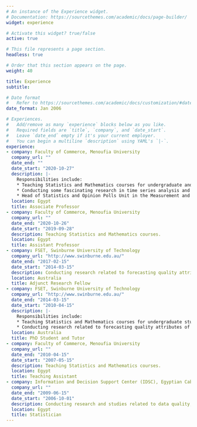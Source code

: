 ```yaml
---
# An instance of the Experience widget.
# Documentation: https://sourcethemes.com/academic/docs/page-builder/
widget: experience

# Activate this widget? true/false
active: true

# This file represents a page section.
headless: true

# Order that this section appears on the page.
weight: 40

title: Experience
subtitle:

# Date format
#   Refer to https://sourcethemes.com/academic/docs/customization/#date-format
date_format: Jan 2006

# Experiences.
#   Add/remove as many `experience` blocks below as you like.
#   Required fields are `title`, `company`, and `date_start`.
#   Leave `date_end` empty if it's your current employer.
#   You can begin a multiline `description` using YAML's `|-`.
experience:
- company: Faculty of Commerce, Menoufia University
  company_url: ""
  date_end: ""
  date_start: "2020-10-27"
  description: |-
    Responsibilities include:
    * Teaching Statistics and Mathematics courses for undergraduate and postgraduate students.
    * Conducting some fascinating research in time series analysis and related applications.
    * Head of Statistics and Opinion Polls Unit in the Measurement and Evaluation Project.
  location: Egypt
  title: Associate Professor
- company: Faculty of Commerce, Menoufia University
  company_url: ""
  date_end: "2020-10-26"
  date_start: "2019-09-28"
  description: Teaching Statistics and Mathematics courses.
  location: Egypt
  title: Assistant Professor
- company: FSET, Swinburne University of Technology
  company_url: "http://www.swinburne.edu.au/"
  date_end: "2017-02-15"
  date_start: "2014-03-15"
  description: Conducting research related to forecasting quality attributes of Software Systems.
  location: Australia
  title: Adjunct Research Fellow
- company: FSET, Swinburne University of Technology
  company_url: "http://www.swinburne.edu.au/"
  date_end: "2014-03-15"
  date_start: "2010-04-15"
  description: |-
    Responsibilities include:
    * Teaching Statistics and Mathematics courses for undergraduate students.
    * Conducting research related to forecasting quality attributes of Software Systems.
  location: Australia
  title: PhD Student and Tutor
- company: Faculty of Commerce, Menoufia University
  company_url: ""
  date_end: "2010-04-15"
  date_start: "2007-05-15"
  description: Teaching Statistics and Mathematics courses.
  location: Egypt
  title: Teaching Assistant
- company: Information and Decision Support Center (IDSC), Egyptian Cabinet
  company_url: ""
  date_end: "2009-06-15"
  date_start: "2006-10-01"
  description: Conducting research and studies related to data quality, socio-economic and demographic issues.
  location: Egypt
  title: Statistician  
---
```

